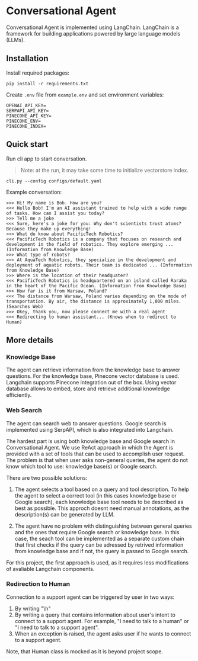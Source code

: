 # Conversational Agent
Conversational Agent is implemented using LangChain. LangChain is a framework for building applications powered by large language models (LLMs).

## Installation
Install required packages:
```
pip install -r requirements.txt
```
Create `.env` file from `example.env` and set environment variables:
```
OPENAI_API_KEY=
SERPAPI_API_KEY=
PINECONE_API_KEY=
PINECONE_ENV=
PINECONE_INDEX=
```

## Quick start
Run cli app to start conversation.
> Note: at the run, it may take some time to initialize vectorstore index.
```
cli.py --config configs/default.yaml
```
Example conversation:
```
>>> Hi! My name is Bob. How are you?
<<< Hello Bob! I'm an AI assistant trained to help with a wide range of tasks. How can I assist you today?
>>> Tell me a joke
<<< Sure, here's a joke for you: Why don't scientists trust atoms? Because they make up everything!
>>> What do know about PacificTech Robotics?
<<< PacificTech Robotics is a company that focuses on research and development in the field of robotics. They explore emerging ... (Information from Knowledge Base)
>>> What type of robots?
<<< At AquaTech Robotics, they specialize in the development and deployment of aquatic robots. Their team is dedicated ... (Information from Knowledge Base)
>>> Where is the location of their headquater?
<<< PacificTech Robotics is headquartered on an island called Raraka in the heart of the Pacific Ocean. (Information from Knowledge Base)
>>> How far is it from Warsaw, Poland?
<<< The distance from Warsaw, Poland varies depending on the mode of transportation. By air, the distance is approximately 1,000 miles. (Searches Web)
>>> Okey, thank you, now please connect me with a real agent
<<< Redirecting to human assistant... (Knows when to redirect to Human)
```

## More details

### Knowledge Base
The agent can retrieve information from the knowledge base to answer questions.
For the knowledge base, Pinecone vector database is used. Langchain supports Pinecone integration out of the box. Using vector database allows to embed, store and retrieve additional knowledge efficiently.

### Web Search
The agent can search web to answer questions.
Google search is implemented using SerpAPI, which is also integrated into Langchain.

The hardest part is using both knowledge base and Google search in Conversational Agent.
We use ReAct approach in which the Agent is provided with a set of tools that can be used to accomplish user request. The problem is that when user asks non-general queries, the agent do not know which tool to use: knowledge base(s) or Google search.

There are two possible solutions:
1. The agent selects a tool based on a query and tool description. To help the agent 
to select a correct tool (in this cases knowledge base or Google search), each knowledge base tool needs to be described as best as possible. This approch doesnt need manual annotations, as the description(s) can be generated by LLM. 

2. The agent have no problem with distinguishing between general queries and the ones that require Google search or knowledge base. In this case, the seach tool can be implemented as a separate custom chain that first checks if the query can be adressed by retrived information from knowledge base and if not, the query is passed to Google search.

For this project, the first approach is used, as it requires less modifications of avaliable Langchain components.

### Redirection to Human

Connection to a support agent can be triggered by user in two ways:
1. By writing "\h"
2. By writing a query that contains information about user's intent to connect to a support agent. For example, "I need to talk to a human" or "I need to talk to a support agent".
3. When an exception is raised, the agent asks user if he wants to connect to a support agent.

Note, that Human class is mocked as it is beyond project scope.
